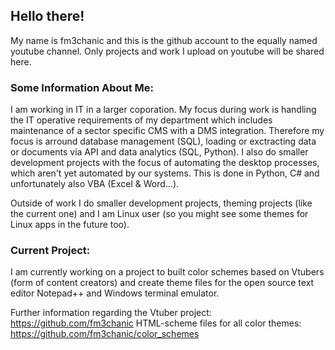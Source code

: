 ## Hello there!
My name is fm3chanic and this is the github account to the equally named youtube channel.
Only projects and work I upload on youtube will be shared here.

### Some Information About Me:
I am working in IT in a larger coporation. My focus during work is handling the IT operative requirements of my department which includes maintenance of a sector specific CMS with a DMS integration. Therefore my focus is arround database management (SQL), loading or exctracting data or documents via API and data analytics (SQL, Python). I also do smaller development projects with the focus of automating the desktop processes, which aren't yet automated by our systems. This is done in Python, C# and unfortunately also VBA (Excel & Word...).

Outside of work I do smaller development projects, theming projects (like the current one) and I am Linux user (so you might see some themes for Linux apps in the future too).

### Current Project:
I am currently working on a project to built color schemes based on Vtubers (form of content creators) and create theme files for the open source text editor Notepad++ and Windows terminal emulator.

Further information regarding the Vtuber project: https://github.com/fm3chanic
HTML-scheme files for all color themes: https://github.com/fm3chanic/color_schemes